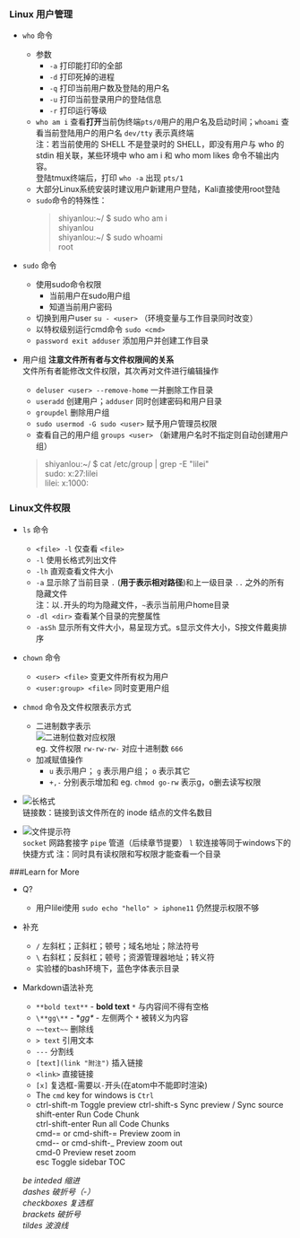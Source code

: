 ### Linux 用户管理

- `who` 命令
  - 参数
    - `-a` 打印能打印的全部
    - `-d` 打印死掉的进程
    - `-q` 打印当前用户数及登陆的用户名
    - `-u` 打印当前登录用户的登陆信息
    - `-r` 打印运行等级
  - `who am i` 查看**打开**当前伪终端```pts/0```用户的用户名及启动时间；`whoami` 查看当前登陆用户的用户名
  `dev/tty` 表示真终端  
  注：若当前使用的 SHELL 不是登录时的 SHELL，即没有用户与 who 的 stdin 相关联，某些环境中 who am i 和 who mom likes 命令不输出内容。  
  登陆tmux终端后，打印 `who -a` 出现 `pts/1`  
  - 大部分Linux系统安装时建议用户新建用户登陆，Kali直接使用root登陆
  - `sudo`命令的特殊性：
    >shiyanlou:\~/ \$ sudo who am i  
    shiyanlou  
    shiyanlou:\~/ \$ sudo whoami  
    root  

- `sudo` 命令
  - 使用sudo命令权限
      - 当前用户在sudo用户组
      - 知道当前用户密码
  - 切换到用户user `su - <user>` （环境变量与工作目录同时改变）
  - 以特权级别运行cmd命令 `sudo <cmd>`
  - `password exit adduser` 添加用户并创建工作目录

- 用户组 **注意文件所有者与文件权限间的关系**  
  文件所有者能修改文件权限，其次再对文件进行编辑操作
  - `deluser <user> --remove-home` 一并删除工作目录
  - `useradd` 创建用户；`adduser` 同时创建密码和用户目录
  - `groupdel` 删除用户组
  - `sudo usermod -G sudo <user>` 赋予用户管理员权限
  - 查看自己的用户组 `groups <user>` （新建用户名时不指定则自动创建用户组）
  >shiyanlou:~/ $ cat /etc/group | grep -E "lilei"  
  sudo\: x\:27:lilei  
  lilei\: x\:1000:  


### Linux文件权限

- `ls` 命令
  - `<file> -l` 仅查看 `<file>`
  - `-l` 使用长格式列出文件
  - `-lh` 直观查看文件大小
  - `-a` 显示除了当前目录 `.` (**用于表示相对路径**)和上一级目录 `..` 之外的所有隐藏文件  
  注：以`.`开头的均为隐藏文件，`~`表示当前用户home目录
  - `-dl <dir>` 查看某个目录的完整属性
  - `-asSh` 显示所有文件大小，易呈现方式。s显示文件大小，S按文件戴奥排序

- `chown` 命令
  - `<user> <file>` 变更文件所有权为用户
  - `<user:group> <file>` 同时变更用户组

- `chmod` 命令及文件权限表示方式
  - 二进制数字表示  
    ![二进制位数对应权限](https://doc.shiyanlou.com/linux_base/3-14.png)  
    eg. 文件权限 `rw-rw-rw-` 对应十进制数 `666`
  - 加减赋值操作
    - `u` 表示用户； `g` 表示用户组； `o` 表示其它  
    - `+,-` 分别表示增加和
    eg. `chmod go-rw` 表示g，o删去读写权限

- ![长格式](https://doc.shiyanlou.com/linux_base/3-9.png)  
  链接数：链接到该文件所在的 inode 结点的文件名数目

- ![文件提示符](https://doc.shiyanlou.com/linux_base/3-10.png)  
  `socket` 网路套接字
  `pipe` 管道（后续章节提要）
  `l` 软连接等同于windows下的快捷方式
  注：同时具有读权限和写权限才能查看一个目录  


###Learn for More
- Q?
  - 用户lilei使用 `sudo echo "hello" > iphone11` 仍然提示权限不够

- 补充
  - `/` 左斜杠；正斜杠；顿号；域名地址；除法符号
  - `\` 右斜杠；反斜杠；顿号；资源管理器地址；转义符
  - 实验楼的bash环境下，蓝色字体表示目录

- Markdown语法补充
  - `**bold text**` - **bold text** `*` 与内容间不得有空格
  - `\**gg\**` - \**gg\** - 左侧两个 `*` 被转义为内容
  - `~~text~~` 删除线
  - `> text` 引用文本
  - `---` 分割线
  - `[text](link "附注")` 插入链接
  - `<link>` 直接链接
  - `[x]` 复选框-需要以`-`开头(在atom中不能即时渲染)
  - The `cmd` key for windows is `Ctrl`
  - ctrl-shift-m	       Toggle preview
    ctrl-shift-s	       Sync preview / Sync source  
    shift-enter	         Run Code Chunk  
    ctrl-shift-enter	   Run all Code Chunks  
    cmd-= or cmd-shift-=	Preview zoom in  
    cmd-- or cmd-shift-_	Preview zoom out  
    cmd-0	Preview reset   zoom  
    esc	Toggle sidebar    TOC  

  *be inteded 缩进    
  dashes      破折号（-）  
  checkboxes  复选框  
  brackets    破折号  
  tildes      波浪线*
